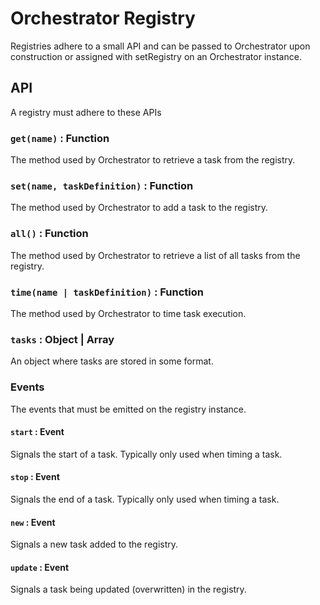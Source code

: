 # Orchestrator Registry

Registries adhere to a small API and can be passed to Orchestrator upon
construction or assigned with setRegistry on an Orchestrator instance.

## API

A registry must adhere to these APIs

### `get(name)` : Function

The method used by Orchestrator to retrieve a task from the registry.

### `set(name, taskDefinition)` : Function

The method used by Orchestrator to add a task to the registry.

### `all()` : Function

The method used by Orchestrator to retrieve a list of all tasks from the registry.

### `time(name | taskDefinition)` : Function

The method used by Orchestrator to time task execution.

### `tasks` : Object | Array

An object where tasks are stored in some format.

### Events

The events that must be emitted on the registry instance.

#### `start` : Event

Signals the start of a task. Typically only used when timing a task.

#### `stop` : Event

Signals the end of a task. Typically only used when timing a task.

#### `new` : Event

Signals a new task added to the registry.

#### `update` : Event

Signals a task being updated (overwritten) in the registry.
